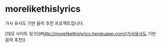 # morelikethislyrics

가사 유사도 기반 음악 추천 프로젝트입니다.

[데모 사이트 링크](#http://morelikethislyrics.herokuapp.com/(가사유사도 기반 음악 추천))
